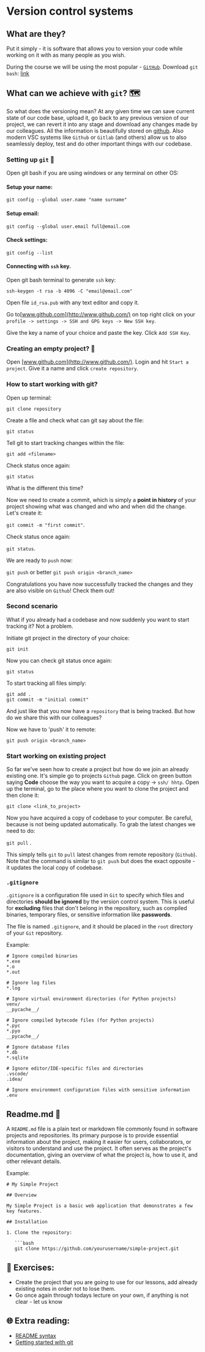 # Version control systems 

## What are they?
Put it simply - it is software that allows you to version your code while working on it with as many people as you wish.

During the course we will be using the most popular - [`GitHub`](http://www.github.com/). 
Download `git bash`: [link](https://git-scm.com/downloads)

## What can we achieve with `git`? 🗺️ 

So what does the versioning mean? At any given time we can save current state of our code base, upload it,  go back to any previous version of our project, we can revert it into any stage and download any changes made by our colleagues. All the information is beautifully stored on [github](http://www.github.com/). Also modern VSC systems like `Github` or `Gitlab` (and others) allow us to also seamlessly deploy, test and do other important things with our codebase.

### Setting up `git` 🧰 

Open git bash if you are using windows or any terminal on other OS:

#### Setup your name:

`git config --global user.name "name surname"`

#### Setup email:

`git config --global user.email full@email.com`

#### Check settings:

`git config --list`


#### Connecting with `ssh` key. 

Open git bash terminal to generate `ssh` key:

`ssh-keygen -t rsa -b 4096 -C "email@email.com"`

Open file `id_rsa.pub` with any text editor and copy it.

Go to[www.github.com](http://www.github.com/) on top right click on your `profile -> settings -> SSH and GPG keys -> New SSH key`.

Give the key a name of your choice and paste the key. Click `Add SSH Key`.


### Creating an empty project? 📃 
Open [www.github.com](http://www.github.com/). Login and hit `Start a project`. Give it a name and click `create repository`.

### How to start working with git?


Open up terminal: 

`git clone repository`

Create a file and check what can git say about the file:

`git status`

Tell git to start tracking changes within the file:

`git add <filename>`

Check status once again:

`git status`

What is the different this time?

Now we need to create a commit, which is simply a **point in history** of your project showing what was changed and who and when did the change. Let's create it:

`git commit -m "first commit"`.

Check status once again:

`git status`.

We are ready to `push` now:

`git push` or better `git push origin <branch_name>`

Congratulations you have now successfully tracked the changes and they are also visible on `Github`! Check them out!


### Second scenario

What if you already had a codebase and now suddenly you want to start tracking it? Not a problem.

Initiate git project in the directory of your choice:

`git init`

Now you can check git status once again:

`git status`

To start tracking all files simply:
```
git add .
git commit -m "initial commit"
```

And just like that you now have a `repository` that is being tracked. But how do we share this with our colleagues?

Now we have to 'push' it to remote:

`git push origin <branch_name>`

### Start working on existing project

So far we've seen how to create a project but how do we join an already existing one.
It's simple go to projects `Github` page. Click on green button saying **Code** choose the way you want to acquire a copy -> `ssh/ hhtp`.
Open up the terminal, go to the place where you want to clone the project and then clone it:

`git clone <link_to_project>`


Now you have acquired a copy of codebase to your computer. Be careful, because is not being updated automatically. To grab the latest changes we need to do:

`git pull` .

This simply tells `git` to `pull` latest changes from remote repository (`Github`). Note that the command is similar to `git push` but does the exact opposite - it updates the local copy of codebase.

###  `.gitignore`

`.gitignore` is a configuration file used in `Git` to specify which files and directories **should be ignored** by the version control system. This is useful for **excluding** files that don't belong in the repository, such as compiled binaries, temporary files, or sensitive information like **passwords**.

The file is named `.gitignore`, and it should be placed in the `root` directory of your `Git` repository.

Example:

```text
# Ignore compiled binaries
*.exe
*.o
*.out

# Ignore log files
*.log

# Ignore virtual environment directories (for Python projects)
venv/
__pycache__/

# Ignore compiled bytecode files (for Python projects)
*.pyc
*.pyo
__pycache__/

# Ignore database files
*.db
*.sqlite

# Ignore editor/IDE-specific files and directories
.vscode/
.idea/

# Ignore environment configuration files with sensitive information
.env

```

## Readme.md 📑 

A `README.md` file is a plain text or markdown file commonly found in software projects and repositories. Its primary purpose is to provide essential information about the project, making it easier for users, collaborators, or visitors to understand and use the project. It often serves as the project's documentation, giving an overview of what the project is, how to use it, and other relevant details.

Example:

```text
# My Simple Project

## Overview

My Simple Project is a basic web application that demonstrates a few key features.

## Installation

1. Clone the repository:

   ```bash
   git clone https://github.com/yourusername/simple-project.git

```


## 🧠 Exercises:
* Create the project that you are going to use for our lessons, add already existing notes in order not to lose them.
* Go once again through todays lecture on your own, if anything is not clear - let us know

## 🌐 Extra reading:

* [README syntax](https://www.markdownguide.org/basic-syntax/)
* [Getting started with git](https://product.hubspot.com/blog/git-and-github-tutorial-for-beginners)


